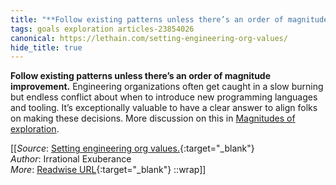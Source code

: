 ```yaml
---
title: "**Follow existing patterns unless there’s an order of magnitude improvement.** ..."
tags: goals exploration articles-23854026
canonical: https://lethain.com/setting-engineering-org-values/
hide_title: true
---
```


**Follow existing patterns unless there’s an order of magnitude improvement.** Engineering organizations often get caught in a slow burning but endless conflict about when to introduce new programming languages and tooling. It’s exceptionally valuable to have a clear answer to align folks on making these decisions. More discussion on this in [Magnitudes of exploration](https://lethain.com/magnitudes-of-exploration/).


[[_Source_: [Setting engineering org values.](https://lethain.com/setting-engineering-org-values/){:target="_blank"}<br>
_Author_: Irrational Exuberance<br>
_More_: [Readwise URL](https://readwise.io/open/466426177){:target="_blank"}
::wrap]]